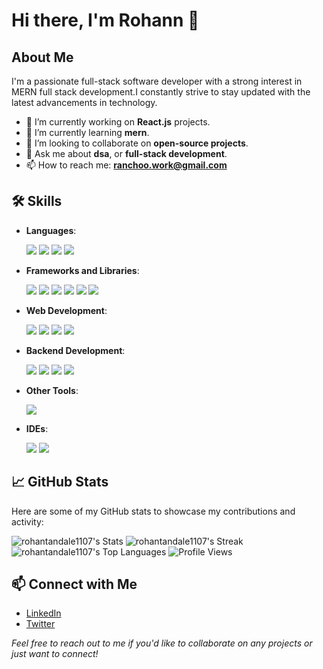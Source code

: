 # Hi there, I'm Rohann 👋

## About Me

I'm a passionate full-stack software developer with a strong interest in MERN full stack development.I constantly strive to stay updated with the latest advancements in technology.

- 🔭 I’m currently working on **React.js** projects.  
- 🌱 I’m currently learning **mern**.  
- 👯 I’m looking to collaborate on **open-source projects**.  
- 💬 Ask me about **dsa**, or **full-stack development**.  
- 📫 How to reach me: **ranchoo.work@gmail.com**

## 🛠️ Skills

- **Languages**:  
  <div align="left">
    <img src="https://img.shields.io/badge/C-00599C?style=for-the-badge&logo=c&logoColor=white" />  
    <img src="https://img.shields.io/badge/C++-00599C?style=for-the-badge&logo=c%2B%2B&logoColor=white" />  
    <img src="https://img.shields.io/badge/Java-007396?style=for-the-badge&logo=java&logoColor=white" />  
    <img src="https://img.shields.io/badge/Python-3776AB?style=for-the-badge&logo=python&logoColor=white" />
  </div>

- **Frameworks and Libraries**:  
  <div align="left">
    <img src="https://img.shields.io/badge/React-61DAFB?style=for-the-badge&logo=react&logoColor=white" />  
    <img src="https://img.shields.io/badge/Next.js-000000?style=for-the-badge&logo=nextdotjs&logoColor=white" />  
    <img src="https://img.shields.io/badge/Node.js-339933?style=for-the-badge&logo=nodedotjs&logoColor=white" />  
    <img src="https://img.shields.io/badge/Express.js-404D59?style=for-the-badge" />  
    <img src="https://img.shields.io/badge/Bootstrap-563D7C?style=for-the-badge&logo=bootstrap&logoColor=white" />  
    <img src="https://img.shields.io/badge/Tailwind_CSS-38B2AC?style=for-the-badge&logo=tailwind-css&logoColor=white" />
  </div>

- **Web Development**:  
  <div align="left">
    <img src="https://img.shields.io/badge/HTML5-E34F26?style=for-the-badge&logo=html5&logoColor=white" />  
    <img src="https://img.shields.io/badge/CSS3-1572B6?style=for-the-badge&logo=css3&logoColor=white" />  
    <img src="https://img.shields.io/badge/JavaScript-F7DF1E?style=for-the-badge&logo=javascript&logoColor=black" />  
    <img src="https://img.shields.io/badge/TypeScript-3178C6?style=for-the-badge&logo=typescript&logoColor=white" />
  </div>

- **Backend Development**:  
  <div align="left">
    <img src="https://img.shields.io/badge/Node.js-339933?style=for-the-badge&logo=nodedotjs&logoColor=white" />  
    <img src="https://img.shields.io/badge/Express.js-404D59?style=for-the-badge" />  
    <img src="https://img.shields.io/badge/PostgreSQL-4169E1?style=for-the-badge&logo=postgresql&logoColor=white" />  
    <img src="https://img.shields.io/badge/MongoDB-47A248?style=for-the-badge&logo=mongodb&logoColor=white" />
  </div>

- **Other Tools**:  
  <div align="left">
    <img src="https://img.shields.io/badge/Git-F05032?style=for-the-badge&logo=git&logoColor=white" />  

  </div>

- **IDEs**:  
  <div align="left">
    <img src="https://img.shields.io/badge/VS_Code-007ACC?style=for-the-badge&logo=visual-studio-code&logoColor=white" />  
    <img src="https://img.shields.io/badge/PyCharm-000000?style=for-the-badge&logo=pycharm&logoColor=white" />
  </div>


## 📈 GitHub Stats

Here are some of my GitHub stats to showcase my contributions and activity:

![rohantandale1107's Stats](https://github-readme-stats.vercel.app/api?username=rohantandale1107&theme=neon&show_icons=true&hide_border=true&count_private=true)
![rohantandale1107's Streak](https://github-readme-streak-stats.herokuapp.com/?user=rohantandale1107&theme=neon&hide_border=true)
![rohantandale1107's Top Languages](https://github-readme-stats.vercel.app/api/top-langs/?username=&theme=neon&show_icons=true&hide_border=true&layout=compact)
![Profile Views](https://komarev.com/ghpvc/?username=rohantandale1107&color=brightgreen)




## 📫 Connect with Me

- [LinkedIn](https://www.linkedin.com/in/rohan-tandale/)
- [Twitter](https://twitter.com/being_ranchoo)



*Feel free to reach out to me if you'd like to collaborate on any projects or just want to connect!*
